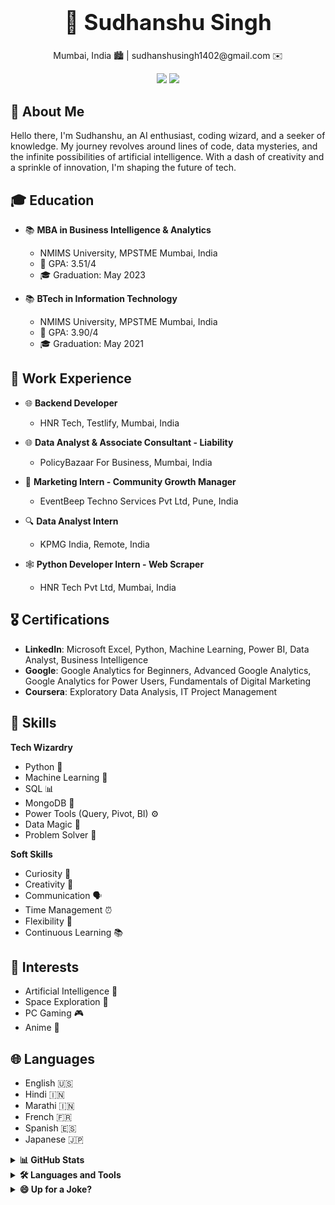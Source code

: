 <div align="center">
    <h1 style="font-size: 2.5em;">🚀 Sudhanshu Singh</h1>
    <p>Mumbai, India 🏙️ | sudhanshusingh1402@gmail.com ✉️</p>
    <a href="https://www.linkedin.com/in/sudhanshusingh1402"><img src="https://img.shields.io/badge/LinkedIn-sudhanshusingh1402-blue?style=flat&logo=linkedin"></a>
    <a href="https://github.com/sudhanshu1402"><img src="https://img.shields.io/badge/GitHub-sudhanshu1402-black?style=flat&logo=github"></a>
</div>

## 🌠 About Me
Hello there, I'm Sudhanshu, an AI enthusiast, coding wizard, and a seeker of knowledge. My journey revolves around lines of code, data mysteries, and the infinite possibilities of artificial intelligence. With a dash of creativity and a sprinkle of innovation, I'm shaping the future of tech.

## 🎓 Education
- 📚 **MBA in Business Intelligence & Analytics**
  - NMIMS University, MPSTME Mumbai, India
  - 🌟 GPA: 3.51/4
  - 🎓 Graduation: May 2023

- 📚 **BTech in Information Technology**
  - NMIMS University, MPSTME Mumbai, India
  - 🌟 GPA: 3.90/4
  - 🎓 Graduation: May 2021

## 💼 Work Experience
- 🌐 **Backend Developer**
  - HNR Tech, Testlify, Mumbai, India

- 🌐 **Data Analyst & Associate Consultant - Liability**
  - PolicyBazaar For Business, Mumbai, India

- 🚀 **Marketing Intern - Community Growth Manager**
  - EventBeep Techno Services Pvt Ltd, Pune, India

- 🔍 **Data Analyst Intern**
  - KPMG India, Remote, India

- 🕸️ **Python Developer Intern - Web Scraper**
  - HNR Tech Pvt Ltd, Mumbai, India

## 🎖️ Certifications
- **LinkedIn**: Microsoft Excel, Python, Machine Learning, Power BI, Data Analyst, Business Intelligence
- **Google**: Google Analytics for Beginners, Advanced Google Analytics, Google Analytics for Power Users, Fundamentals of Digital Marketing
- **Coursera**: Exploratory Data Analysis, IT Project Management

## 🔧 Skills
**Tech Wizardry**
- Python 🐍
- Machine Learning 🤖
- SQL 📊
- MongoDB 📂
- Power Tools (Query, Pivot, BI) ⚙️
- Data Magic 🎩
- Problem Solver 🧩

**Soft Skills**
- Curiosity 🌌
- Creativity 🎨
- Communication 🗣️
- Time Management ⏰
- Flexibility 🧘
- Continuous Learning 📚

## 💫 Interests
- Artificial Intelligence 🤯
- Space Exploration 🌌
- PC Gaming 🎮
- Anime 🌸

## 🌐 Languages
- English 🇺🇸
- Hindi 🇮🇳
- Marathi 🇮🇳
- French 🇫🇷
- Spanish 🇪🇸
- Japanese 🇯🇵

<details>
    <summary><b>📊 GitHub Stats</b></summary>
    <div align="center">
        <img src="https://github-readme-stats.vercel.app/api?username=sudhanshu1402&show_icons=true&theme=dark&count_private=true&include_all_commits=true" alt="sudhanshu1402's GitHub stats">
        <br>
        <img src="https://github-readme-stats.vercel.app/api/top-langs/?username=sudhanshu1402&layout=compact&show_icons=true&theme=dark" alt="Top Languages">
        <br>
        <img src="https://github-readme-streak-stats.herokuapp.com/?user=sudhanshu1402&show_icons=true&theme=dark" alt="GitHub Streak">
    </div>
</details> 

<details>
    <summary><b> 🛠️ Languages and Tools</b></summary>
    <div align="center">
        <!-- Add your favorite languages and tools with their icons here -->
    </div>
</details>

<details>
    <summary><b> 😄 Up for a Joke?</b></summary>
    <div align="center">
        <img src="https://readme-jokes.vercel.app/api" alt="Jokes Card">
    </div>
</details>
